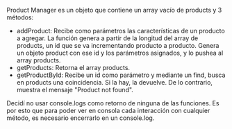 Product Manager es un objeto que contiene un array vacío de products y 3 métodos:
- addProduct: Recibe como parámetros las características de un producto a agregar. La función genera a partir de la longitud del array de products, un id que se va incrementando producto a producto. Genera un objeto product con ese id y los parámetros asignados, y lo pushea al array products.
- getProducts: Retorna el array products.
- getProductById: Recibe un id como parámetro y mediante un find, busca en products una coincidencia. Si la hay, la devuelve. De lo contrario, muestra el mensaje "Product not found".

Decidí no usar console.logs como retorno de ninguna de las funciones. Es por esto que para poder ver en consola cada interacción con cualquier método, es necesario encerrarlo en un console.log.
